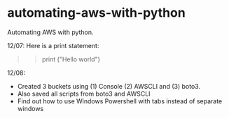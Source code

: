 # automating-aws-with-python
Automating AWS with python.

12/07:
Here is a print statement:
>>print ("Hello world")

12/08:
- Created 3 buckets using (1) Console (2) AWSCLI and (3) boto3.
- Also saved all scripts from boto3 and AWSCLI
- Find out how to use Windows Powershell with tabs instead of separate windows
